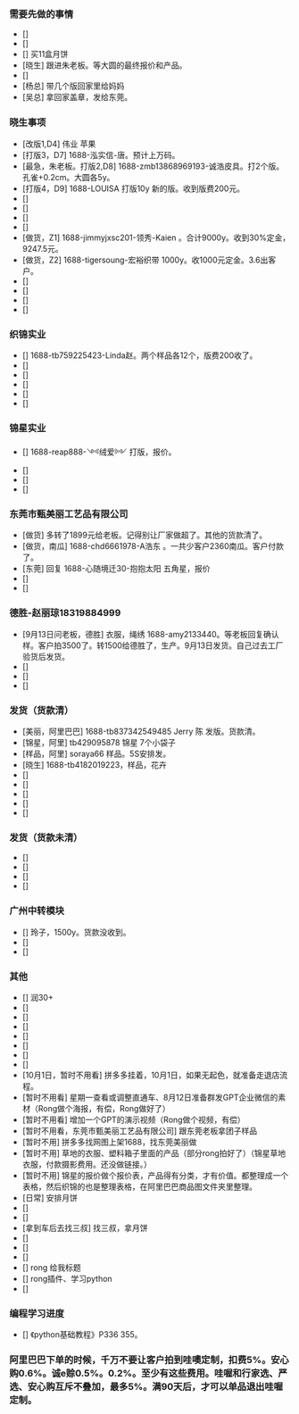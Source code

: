 ### 需要先做的事情
- [] 
- [] 
- [] 买11盒月饼
- [晓生] 跟进朱老板。等大圆的最终报价和产品。
- [] 
- [杨总] 带几个版回家里给妈妈
- [吴总] 拿回家盖章，发给东莞。



### 晓生事项    
- [改版1,D4] 伟业 苹果 
- [打版3，D7] 1688-泓实信-唐。预计上万码。
- [最急，朱老板。打版2,D8] 1688-zmb13868969193-诚浩皮具。打2个版。孔雀+0.2cm。大圆各5y。
- [打版4，D9] 1688-LOUISA 打版10y 新的版。收到版费200元。 
- [] 
- [] 
- [] 
- [] 
- [做货，Z1] 1688-jimmyjxsc201-领秀-Kaien 。合计9000y。收到30%定金，9247.5元。 
- [做货，Z2] 1688-tigersoung-宏裕织带 1000y。收1000元定金。3.6出客户。
- [] 
- [] 
- [] 
- [] 


### 织锦实业
- [] 1688-tb759225423-Linda赵。两个样品各12个，版费200收了。
- [] 
- [] 
- [] 
- [] 
- [] 


### 锦星实业
- [] 1688-reap888-༺绒爱༻ 打版，报价。
- [] 
- [] 
- [] 


### 东莞市甄美丽工艺品有限公司
- [做货] 多转了1899元给老板。记得别让厂家做超了。其他的货款清了。
- [做货，南瓜] 1688-chd6661978-A浩东 。一共少客户2360南瓜。客户付款了。
- [东莞] 回复 1688-心随境迁30-抱抱太阳 五角星，报价
- [] 
- [] 



### 德胜-赵丽琼18319884999
- [9月13日问老板，德胜] 衣服，绳绣 1688-amy2133440。等老板回复确认样。客户拍3500了。转1500给德胜了，生产。9月13日发货。自己过去工厂验货后发货。
- [] 
- [] 
- [] 


### 发货（货款清）
- [美丽，阿里巴巴] 1688-tb837342549485 Jerry 陈 发版。货款清。
- [锦星，阿里] tb429095878 锦星 7个小袋子
- [样品，阿里] soraya66 样品。5S安排发。 
- [晓生] 1688-tb4182019223，样品，花卉 
- [] 
- [] 
- [] 
- [] 
- [] 

### 发货（货款未清）
- [] 
- [] 
- [] 
- [] 



### 广州中转模块
- [] 玲子，1500y。货款没收到。
- [] 
- [] 



### 其他
- [] 润30+
- [] 
- [] 
- [] 
- [] 
- [] 
- [] 
- [] 
- [10月1日，暂时不用看] 拼多多挂着，10月1日，如果无起色，就准备走退店流程。
- [暂时不用看] 星期一查看或调整直通车、8月12日准备群发GPT企业微信的素材（Rong做个海报，有偿，Rong做好了）
- [暂时不用看] 增加一个GPT的演示视频（Rong做个视频，有偿）
- [暂时不用看，东莞市甄美丽工艺品有限公司] 跟东莞老板拿团子样品
- [暂时不用] 拼多多找网图上架1688，找东莞美丽做
- [暂时不用] 草地的衣服、塑料箱子里面的产品（部分rong拍好了）（锦星草地衣服，付款摄影费用。还没做链接。）
- [暂时不用] 锦星的报价做个报价表，产品得有分类，才有价值。都整理成一个表格，然后织锦的也是整理表格，在阿里巴巴商品图文件夹里整理。 
- [日常] 安排月饼 
- [] 
- [] 
- [拿到车后去找三叔] 找三叔，拿月饼
- [] 
- [] 
- [] 
- [] rong 给我标题
- [] rong插件、学习python
- [] 


### 编程学习进度
- [] 《python基础教程》P336 355。


### 阿里巴巴下单的时候，千万不要让客户拍到哇噢定制，扣费5%。安心购0.6%。诚e赊0.5%。0.2%。至少有这些费用。哇喔和行家选、严选、安心购互斥不叠加，最多5%。满90天后，才可以单品退出哇喔定制。